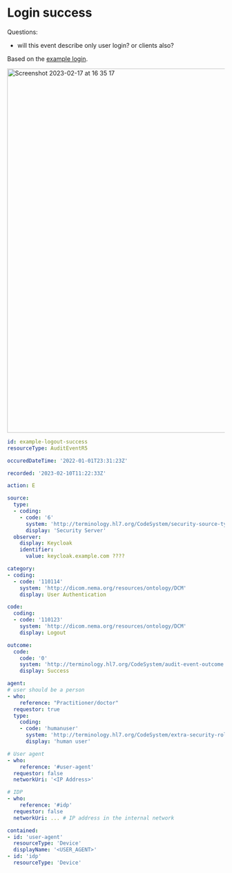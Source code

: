 # Login success

Questions:
- will this event describe only user login? or clients also?

Based on the [example login](http://build.fhir.org/audit-event-example-login.html).

<img width="841" alt="Screenshot 2023-02-17 at 16 35 17" src="https://user-images.githubusercontent.com/1931520/219697684-3bdaeecd-615f-4363-8edd-2e8f1b2b46ac.png">

```yaml
id: example-logout-success
resourceType: AuditEventR5

occuredDateTime: '2022-01-01T23:31:23Z'

recorded: '2023-02-10T11:22:33Z'

action: E

source:
  type:
  - coding:
    - code: '6'
      system: 'http://terminology.hl7.org/CodeSystem/security-source-type'
      display: 'Security Server'
  observer:
    display: Keycloak
    identifier:
      value: keycloak.example.com ????

category:
- coding:
  - code: '110114'
    system: 'http://dicom.nema.org/resources/ontology/DCM'
    display: User Authentication

code:
  coding:
  - code: '110123'
    system: 'http://dicom.nema.org/resources/ontology/DCM'
    display: Logout

outcome:
  code:
    code: '0'
    system: 'http://terminology.hl7.org/CodeSystem/audit-event-outcome'
    display: Success

agent:
# user should be a person
- who:
    reference: "Practitioner/doctor"
  requestor: true
  type:
    coding:
    - code: 'humanuser'
      system: 'http://terminology.hl7.org/CodeSystem/extra-security-role-type'
      display: 'human user'

# User agent
- who:
    reference: '#user-agent'
  requestor: false
  networkUri: '<IP Address>'

# IDP
- who:
    reference: '#idp'
  requestor: false
  networkUri: ... # IP address in the internal network

contained:
- id: 'user-agent'
  resourceType: 'Device'
  displayName: '<USER_AGENT>'
- id: 'idp'
  resourceType: 'Device'
```

